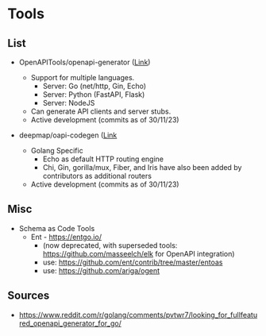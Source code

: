 # Tools

## List

* OpenAPITools/openapi-generator ([Link](https://github.com/OpenAPITools/openapi-generator))
  * Support for multiple languages.
    * Server: Go (net/http, Gin, Echo)
	* Server: Python (FastAPI, Flask)
	* Server: NodeJS
  * Can generate API clients and server stubs.
  * Active development (commits as of 30/11/23)

* deepmap/oapi-codegen ([Link](https://github.com/deepmap/oapi-codegen)
  * Golang Specific
    * Echo as default HTTP routing engine
	* Chi, Gin, gorilla/mux, Fiber, and Iris have also been added by contributors as additional routers
  * Active development (commits as of 30/11/23)

## Misc

* Schema as Code Tools
  * Ent - https://entgo.io/
    * (now deprecated, with superseded tools: https://github.com/masseelch/elk for OpenAPI integration)
	* use: https://github.com/ent/contrib/tree/master/entoas
	* use: https://github.com/ariga/ogent

## Sources

* <https://www.reddit.com/r/golang/comments/pvtwr7/looking_for_fullfeatured_openapi_generator_for_go/>